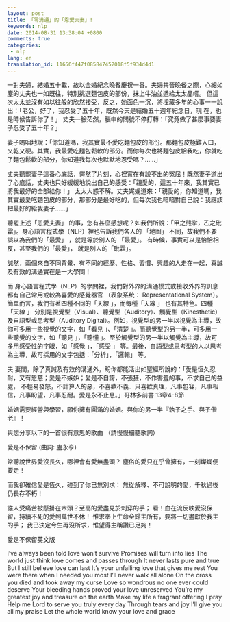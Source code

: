 ```yaml
---
layout: post
title: 「零溝通」的「恩愛夫妻」!
keywords: nlp
date: 2014-08-31 13:38:04 +0800
comments: true
categories:
 - nlp
lang: en
translation_id: 11656f447f085847452018f5f934d4d1
---
```


一對夫婦，結婚五十載，故以金婚紀念晚餐慶祝一番。夫婦共晉晚餐之際，心細如塵的丈夫也一如既往，特別挑選麵包皮的部份，抹上牛油並遞給太太品嚐。 但這次太太並沒有如以往般的欣然接受，反之，她面色一沉，將埋藏多年的心事一一說出：「老公，好了，我忍受了五十年，既然今天是結婚五十週年紀念日，現 在，也是時候告訴你了！」 丈夫一臉茫然，腦中的問號不停打轉：「究竟做了甚麼事要妻子忍受了五十年？」

妻子嗚咽地說：「你知道嗎，我其實最不愛吃麵包皮的部份。那麵包皮極難入口，又乾又硬。其實，我最愛吃麵包鬆軟的部分。而你每次也將麵包皮給我吃，你就吃了麵包鬆軟的部分，你知道我每次也默默地忍受嗎？……」

丈夫聽罷妻子這番心底話，愕然了片刻，心裡實在有說不出的冤屈！既然妻子道出了心底話，丈夫也只好緩緩地說出自己的感受：「親愛的，這五十年來，我其實已 將我最好的全部給你！」 太太大惑不解。丈夫娓娓道來：「親愛的，你知道嗎，我其實最愛吃麵包皮的部分，那部分是最好吃的，但每次我也暗暗對自己說：我應該把最好的給我妻子……」

聽罷上述「恩愛夫妻」 的事，您有甚麼感想呢？如我們所說：「甲之熊掌，乙之砒霜」。身心語言程式學（NLP）裡也告訴我們各人的 「地圖」 不同，故我們不要誤以為我們的「最愛」 ，就是等於別人的 「最愛」。 有時候，事實可以是恰恰相反，甚至我們的「最愛」， 就是別人的「砒霜」。

誠然，兩個來自不同背景、有不同的經歷、性格、習慣、興趣的人走在一起，真誠及有效的溝通實在是一大學問！

而 身心語言程式學（NLP）的學問裡，我們對外界的溝通模式或接收外界的訊息都有自己常用或較為喜愛的感覺器官 （表象系统： Representational System）。簡單而言，我們有著四種不同的「天線 」，而每種「天線 」 也有其特色。四種 「天線 」 分別是視覺型（Visual）、聽覺型（Auditory）、觸覺型（Kinesthetic）及自語型或思考型（Auditory Digital）。例如，視覺型的另一半以視覺為主導，故你可多用一些視覺的文字，如「看見 」、「清楚 」。而聽覺型的另一半，可多用一些聽覺的文字，如「聽見 」，「聽懂 」。至於觸覺型的另一半以觸覺為主導，故可多用感受性的字眼，如「感覺 」，「感受 」 等。最後，自語型或思考型的人以思考為主導，故可採用的文字包括：「分析」，「邏輯」 等。

夫 妻間，除了真誠及有效的溝通外，盼你都能活出如聖經所說的：「愛是恆久忍耐，又有恩慈；愛是不嫉妒；愛是不自誇，不張狂，不作害羞的事，不求自己的益處， 不輕易發怒，不計算人的惡，不喜歡不義．只喜歡真理，凡事包容，凡事相信，凡事盼望，凡事忍耐。愛是永不止息。」哥林多前書 13章4-8節

婚姻需要經營與學習，願你擁有圓滿的婚姻。與你的另一半『執子之手、與子偕老』！

與您分享以下的一首很有意思的歌曲 （請慢慢細聽歌詞）

愛是不保留 (曲詞: 盧永亨)

常聽說世界愛沒長久，哪裡會有愛無盡頭？
塵俗的愛只在乎曾擁有，一刻燦爛便要走！

而我卻確信愛是恆久，碰到了你已無別求：
無從解釋、不可說明的愛，千秋過後仍長存不朽！

誰人受痛苦被懸掛在木頭？至高的愛盡見於刺穿的手；
看！血在流反映愛沒保留，持續不死的愛到萬世不休！
惟求奉上生命全歸主所有，要將一切盡獻於我主的手；
我已決定今生再沒所求，惟望得主稱讚已足夠！

愛是不保留英文版

I’ve always been told love won’t survive
Promises will turn into lies
The world just think love comes and passes through
It never lasts pure and true
But I still believe love can last
It’s your unfailing love that gives me rest
You were there when I needed you most
I’ll never walk all alone
On the cross you died and took away my curse
Love so wondrous no one ever could deserve
Your bleeding hands proved your love unreserved
You’re my greatest joy and treasure on the earth
Make my life a fragrant offering I pray
Help me Lord to serve you truly every day
Through tears and joy I’ll give you all my praise
Let the whole world know your love and grace
